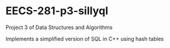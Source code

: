 # EECS-281-p3-sillyql

Project 3 of Data Structures and Algorithms

Implements a simplified version of SQL in C++ using hash tables
